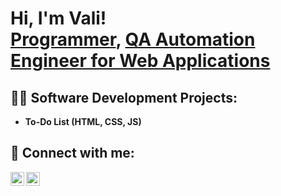 <h1>Hi, I'm Vali! <br/><a href="https://github.com/valentincostin13">Programmer</a>, <a href="">QA Automation Engineer for Web Applications</a>

<h2>👨‍💻 Software Development Projects:</h2>
<!--<b>REALLY small JavaScript projects</b>
- [Rock, Paper, Scissors Game](https://github.com/valentincostin13/RockPapperScissors)
- [Dog generator](https://github.com/valentincostin13/DogGenerator)
- [Age in days](https://github.com/valentincostin13/AgeInDays) -->

 - <b> To-Do List (HTML, CSS, JS) </b>

    
<h2> 🤳 Connect with me:</h2>

[<img align="left" alt="JoshMadakor | LinkedIn" width="22px" src="https://cdn.jsdelivr.net/npm/simple-icons@v3/icons/linkedin.svg" />][linkedin]
[<img align="left" alt="JoshMadakor | Instagram" width="22px" src="https://cdn.jsdelivr.net/npm/simple-icons@v3/icons/instagram.svg" />][instagram]

[instagram]: https://www.instagram.com/costinvali/
[linkedin]: https://www.linkedin.com/in/valentin-costin-0391b7232/
